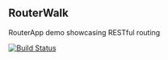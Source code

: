 ## RouterWalk
RouterApp demo showcasing RESTful routing

[![Build Status](https://travis-ci.org/adamculp/api-consumer.svg?branch=master)](https://travis-ci.org/dolcy/RouterWalk)
